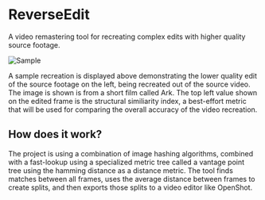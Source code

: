 # ReverseEdit
A video remastering tool for recreating complex edits with higher quality source footage.

![Sample](https://i.imgur.com/Ino2yVE.png)

A sample recreation is displayed above demonstrating the lower quality edit of the source footage on the left, being recreated out of the source video. The image is shown is from a short film called Ark. The top left value shown on the edited frame is the structural similiarity index, a best-effort metric that will be used for comparing the overall accuracy of the video recreation. 

## How does it work?

The project is using a combination of image hashing algorithms, combined with a fast-lookup using a specialized metric tree called a vantage point tree using the hamming distance as a distance metric. The tool finds matches between all frames, uses the average distance between frames to create splits, and then exports those splits to a video editor like OpenShot. 
